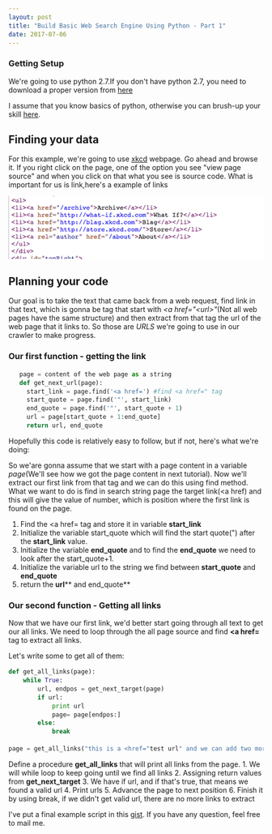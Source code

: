 ```yaml
---
layout: post
title: "Build Basic Web Search Engine Using Python - Part 1"
date: 2017-07-06
---
```


### Getting Setup

We're going to use python 2.7.If you don't have python 2.7, you need to download a proper version from <a href="https://www.python.org/download/releases/2.7.3/">here</a> 

I assume that you know basics of python, otherwise you can brush-up your skill [here]("https://docs.python.org/2/tutorial/index.html"). 

## Finding your data

For this example, we're going to use [xkcd](https://xkcd.com/353/) webpage. Go ahead and browse it. If you right click on the page, one of the option you see "view page source" and when you click on that what you see is source code. What is important for us is link,here's a example of links

![alt text](/img/link.png "xkcd page source")

## Planning your code
Our goal is to take the text that came back from a web request, find link in that text, which is gonna be tag that start with *<a href=\"\<url\>\"*(Not all web pages have the same structure) and then extract from that tag the url of the web page that it links to. So those are *URLS*  we're going to use in our crawler to make progress. 

### Our first function - getting the link
```python
   page = content of the web page as a string
   def get_next_url(page):
     start_link = page.find('<a href=') #find <a href=" tag
     start_quote = page.find('"', start_link) 
     end_quote = page.find('"', start_quote + 1)
     url = page[start_quote + 1:end_quote]
     return url, end_quote
```

Hopefully this code is relatively easy to follow, but if not, here's what we're doing:

So we'are gonna assume that we start with a page content in a variable *page*(We'll see how we got the page content in next tutorial). Now we'll extract our first link from that tag and we can do this using find method. What we want to do is find in search string page the target link(<a href) and this will give the value of number, which is position where the first link is found on the page.

   1. Find the <a href= tag and store it in variable **start_link**
   2. Initialize the variable start_quote which will find the start quote(") after the **start_link** value.
   3. Initialize the variable **end_quote** and to find the **end_quote** we need to look after the start_quote+1.
   4. Initialize the variable url to the string we find between **start_quote** and **end_quote**
   5. return the **url**** and end_quote**

### Our second function - Getting all links

Now that we have our first link, we'd better start going through all text to get our all links. We need to loop through the all page source and find **<a href=** tag to extract all links.

Let's write some to get all of them:

```python
def get_all_links(page):
	while True:
		url, endpos = get_next_target(page)
		if url:
			print url
			page= page[endpos:]
		else:
			break

page = get_all_links("this is a <href="test url" and we can add two more urls <a href="test url2", <a href="test url3".")
```
 
 Define a procedure **get_all_links** that will print all links from the page.
 	1. We will while loop to keep going until we find all links
	2. Assigning return values from **get_next_target**
	3. We have if url, and if that's true, that means we found a valid url
	4. Print urls
	5. Advance the page to next position
	6. Finish it by using break, if we didn't get valid url, there are no more links to extract 
	
I've put a final example script in this [gist](https://gist.github.com/summii/1c3604de48fc8a841c3a8987bb38798a). If you have any question, feel free to mail me.

